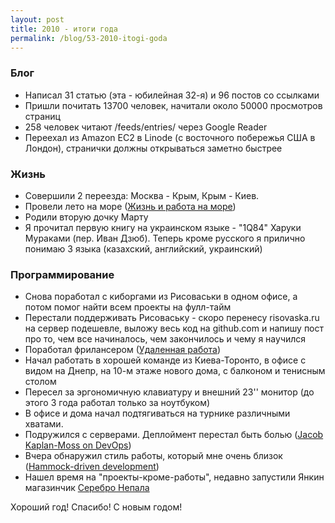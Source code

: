 ```yaml
---
layout: post
title: 2010 - итоги года
permalink: /blog/53-2010-itogi-goda
---
```

### Блог

* Написал 31 статью (эта - юбилейная 32-я) и 96 постов со ссылками
* Пришли почитать 13700 человек, начитали около 50000 просмотров страниц
* 258 человек читают /feeds/entries/ через Google Reader
* Переехал из Amazon EC2 в Linode (с восточного побережья США в Лондон), странички должны открываться заметно быстрее
<!--more-->

### Жизнь

* Совершили 2 переезда: Москва - Крым, Крым - Киев.
* Провели лето на море ([Жизнь и работа на море](http://vorushin.ru/blog/37-life-and-work-at-sea/))
* Родили вторую дочку Марту
* Я прочитал первую книгу на украинском языке - "1Q84" Харуки Мураками (пер. Иван Дзюб). Теперь кроме русского я прилично понимаю 3 языка (казахский, английский, украинский)

### Программирование

* Снова поработал с киборгами из Рисоваськи в одном офисе, а потом помог найти всем проекты на фулл-тайм
* Перестали поддерживать Рисоваську - скоро перенесу risovaska.ru на сервер подешевле, выложу весь код на github.com и напишу пост про то, чем все начиналось, чем закончилось и чему я научился
* Поработал фрилансером ([Удаленная работа](http://vorushin.ru/blog/31-remote-work/))
* Начал работать в хорошей команде из Киева-Торонто, в офисе с видом на Днепр, на 10-м этаже нового дома, с балконом и тенисным столом
* Пересел за эргономичную клавиатуру и внешний 23'' монитор (до этого 3 года работал только за ноутбуком)
* В офисе и дома начал подтягиваться на турнике различными хватами.
* Подружился с серверами. Деплоймент перестал быть болью ([Jacob Kaplan-Moss on DevOps](http://vorushin.ru/blog/link/119/))
* Вчера обнаружил стиль работы, который мне очень близок ([Hammock-driven development](http://vorushin.ru/blog/link/124/))
* Нашел время на "проекты-кроме-работы", недавно запустили Янкин магазинчик [Серебро Непала](http://serebronepala.ru)

Хороший год! Спасибо! С новым годом!